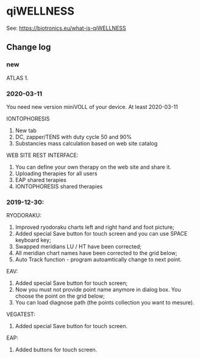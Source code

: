 # qiWELLNESS
See: https://biotronics.eu/what-is-qiWELLNESS


## Change log

### new
ATLAS
1.


### 2020-03-11
You need new version miniVOLL of your device. At least 2020-03-11

IONTOPHORESIS
1. New tab
2. DC, zapper/TENS with duty cycle 50 and 90%
3. Substancies mass calculation based on web site catalog

WEB SITE REST INTERFACE:
1. You can define your own therapy on the web site and share it.
2. Uploading therapies for all users
3. EAP shared terapies
4. IONTOPHORESIS shared therapies


### 2019-12-30:
RYODORAKU:
1. Improved ryodoraku charts left and right hand and foot picture;
2. Added special Save button for touch screen and you can use SPACE keyboard key;
3. Swapped meridians LU / HT have been corrected;
4. All meridian chart names have been corrected to the grid below;
5. Auto Track function - program autoamtically change to next point.


EAV:
1. Added special Save button for touch screen;
2. Now you must not provide point name anymore in dialog box. You choose 
   the point on the grid below;
3. You can load diagnose path (the points collection you want to mesure).


VEGATEST:
1. Added special Save button for touch screen.


EAP:
1. Added  buttons for touch screen.


